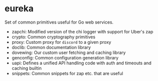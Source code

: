# eureka

Set of common primitives useful for Go web services.

- zapchi: Modified version of the chi logger with support for Uber's zap
- crypto: Common cryptography primitives
- proxy: Custom proxy for `discord` to a given proxy
- doclib: Common documentation library
- dovewing: Our custom user fetching and caching library
- genconfig: Common configuration generation library
- uapi: Defines a unified API handling code with auth and timeouts and caching builtin
- snippets: Common snippets for zap etc. that are useful
